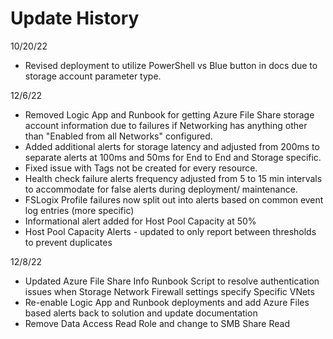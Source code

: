# Update History

10/20/22  

- Revised deployment to utilize PowerShell vs Blue button in docs due to storage account parameter type.  

12/6/22  

- Removed Logic App and Runbook for getting Azure File Share storage account information due to failures if Networking has anything other than "Enabled from all Networks" configured.  
- Added additional alerts for storage latency and adjusted from 200ms to separate alerts at 100ms and 50ms for End to End and Storage specific.  
- Fixed issue with Tags not be created for every resource.  
- Health check failure alerts frequency adjusted from 5 to 15 min intervals to accommodate for false alerts during deployment/ maintenance.  
- FSLogix Profile failures now split out into alerts based on common event log entries (more specific)
- Informational alert added for Host Pool Capacity at 50%
- Host Pool Capacity Alerts - updated to only report between thresholds to prevent duplicates

12/8/22

- Updated Azure File Share Info Runbook Script to resolve authentication issues when Storage Network Firewall settings specify Specific VNets
- Re-enable Logic App and Runbook deployments and add Azure Files based alerts back to solution and update documentation
- Remove Data Access Read Role and change to SMB Share Read